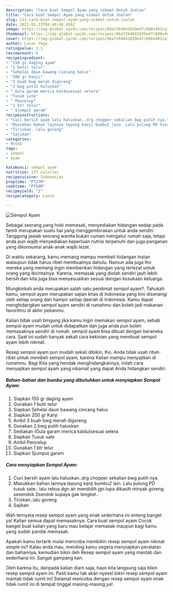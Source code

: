 ```yaml
---
description: "Cara buat Sempol Ayam yang nikmat Untuk Jualan"
title: "Cara buat Sempol Ayam yang nikmat Untuk Jualan"
slug: 521-cara-buat-sempol-ayam-yang-nikmat-untuk-jualan
date: 2021-01-23T04:40:49.458Z
image: https://img-global.cpcdn.com/recipes/66a7264841839ed7/680x482cq70/sempol-ayam-foto-resep-utama.jpg
thumbnail: https://img-global.cpcdn.com/recipes/66a7264841839ed7/680x482cq70/sempol-ayam-foto-resep-utama.jpg
cover: https://img-global.cpcdn.com/recipes/66a7264841839ed7/680x482cq70/sempol-ayam-foto-resep-utama.jpg
author: Lucas Vega
ratingvalue: 3.1
reviewcount: 8
recipeingredient:
- "150 gr daging ayam"
- "1 butir telur"
- "Sehelai daun bawang cincang halus"
- "200 gr Kanji"
- "3 buah bwg merah digoreng"
- "2 bwg putih haluskan"
- " Gula garam merica kaldusesuai selera"
- "Tusuk sate"
- " Pencelup"
- "1 btr telur"
- " Sjumput garam"
recipeinstructions:
- "Cuci bersih ayam lalu haluskan..drg chopper sekalian bwg putih nya."
- "Masukkan bahan lainnya tepung kanji bumbu2 lain. Lalu pulung PD tusuk sate.. lalu rebus dgn air mendidih jgn lupa dikasih minyak goreng sesendok 2sendok supaya gak lengket.."
- "Tiriskan..lalu goreng"
- "Sajikan"
categories:
- Resep
tags:
- sempol
- ayam

katakunci: sempol ayam 
nutrition: 137 calories
recipecuisine: Indonesian
preptime: "PT37M"
cooktime: "PT58M"
recipeyield: "2"
recipecategory: Lunch

---
```



![Sempol Ayam](https://img-global.cpcdn.com/recipes/66a7264841839ed7/680x482cq70/sempol-ayam-foto-resep-utama.jpg)

Sebagai seorang yang hobi memasak, menyediakan hidangan sedap pada famili merupakan suatu hal yang menggembirakan untuk anda sendiri. Tanggung jawab seorang  wanita bukan cuman mengatur rumah saja, tetapi anda pun wajib menyediakan keperluan nutrisi terpenuhi dan juga panganan yang dikonsumsi anak-anak wajib lezat.

Di waktu  sekarang, kamu memang mampu membeli hidangan instan walaupun tidak harus ribet membuatnya dahulu. Namun ada juga lho mereka yang memang ingin memberikan hidangan yang terlezat untuk orang yang dicintainya. Karena, memasak yang diolah sendiri jauh lebih bersih dan kita juga bisa menyesuaikan sesuai dengan kesukaan keluarga. 



Mungkinkah anda merupakan salah satu penikmat sempol ayam?. Tahukah kamu, sempol ayam merupakan sajian khas di Indonesia yang kini disenangi oleh setiap orang dari hampir setiap daerah di Indonesia. Kamu dapat menghidangkan sempol ayam sendiri di rumahmu dan boleh jadi makanan favoritmu di akhir pekanmu.

Kalian tidak usah bingung jika kamu ingin memakan sempol ayam, sebab sempol ayam mudah untuk didapatkan dan juga anda pun boleh memasaknya sendiri di rumah. sempol ayam bisa dibuat dengan beraneka cara. Saat ini sudah banyak sekali cara kekinian yang membuat sempol ayam lebih nikmat.

Resep sempol ayam pun mudah sekali dibikin, lho. Anda tidak usah ribet-ribet untuk membeli sempol ayam, karena Kalian mampu menyajikan di rumahmu. Bagi Kita yang hendak menghidangkannya, inilah cara menyajikan sempol ayam yang nikamat yang dapat Anda hidangkan sendiri.

<!--inarticleads1-->

##### Bahan-bahan dan bumbu yang dibutuhkan untuk menyiapkan Sempol Ayam:

1. Siapkan 150 gr daging ayam
1. Gunakan 1 butir telur
1. Siapkan Sehelai daun bawang cincang halus
1. Siapkan 200 gr Kanji
1. Ambil 3 buah bwg merah digoreng
1. Gunakan 2 bwg putih haluskan
1. Sediakan  (Gula garam merica kaldu)sesuai selera
1. Siapkan Tusuk sate
1. Ambil  Pencelup
1. Gunakan 1 btr telur
1. Siapkan  Sjumput garam




<!--inarticleads2-->

##### Cara menyiapkan Sempol Ayam:

1. Cuci bersih ayam lalu haluskan..drg chopper sekalian bwg putih nya.
1. Masukkan bahan lainnya tepung kanji bumbu2 lain. Lalu pulung PD tusuk sate.. lalu rebus dgn air mendidih jgn lupa dikasih minyak goreng sesendok 2sendok supaya gak lengket..
1. Tiriskan..lalu goreng
1. Sajikan




Wah ternyata resep sempol ayam yang enak sederhana ini enteng banget ya! Kalian semua dapat memasaknya. Cara buat sempol ayam Cocok banget buat kalian yang baru mau belajar memasak maupun bagi kamu yang sudah pandai memasak.

Apakah kamu tertarik mulai mencoba membikin resep sempol ayam nikmat simple ini? Kalau anda mau, mending kamu segera menyiapkan peralatan dan bahannya, kemudian bikin deh Resep sempol ayam yang mantab dan sederhana ini. Sangat gampang kan. 

Oleh karena itu, daripada kalian diam saja, hayo kita langsung saja bikin resep sempol ayam ini. Pasti kamu tak akan nyesel bikin resep sempol ayam mantab tidak rumit ini! Selamat mencoba dengan resep sempol ayam enak tidak rumit ini di tempat tinggal masing-masing,ya!.


